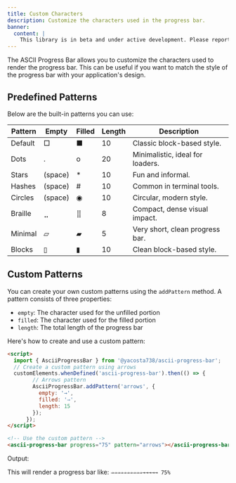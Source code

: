 ```yaml
---
title: Custom Characters
description: Customize the characters used in the progress bar.
banner:
  content: |
    This library is in beta and under active development. Please report any issues or suggestions on <a href="https://github.com/yacosta738/ascii-progress-bar/issues" target="_blank">GitHub</a>.
---
```


The ASCII Progress Bar allows you to customize the characters used to render the progress bar. This can be useful if you want to match the style of the progress bar with your application's design.

## Predefined Patterns

Below are the built-in patterns you can use:

| Pattern  | Empty | Filled | Length | Description                       |
|----------|-------|--------|--------|-----------------------------------|
| Default  | □     | ■      | 10     | Classic block-based style.        |
| Dots     | .     | o      | 20     | Minimalistic, ideal for loaders.  |
| Stars    | (space)| *     | 10     | Fun and informal.                 |
| Hashes   | (space)| #     | 10     | Common in terminal tools.         |
| Circles  | (space)| ◉     | 10     | Circular, modern style.           |
| Braille  | ⣀    | ⣿     | 8      | Compact, dense visual impact.     |
| Minimal  | ▱     | ▰      | 5      | Very short, clean progress bar.   |
| Blocks   | ▯     | ▮      | 10     | Clean block-based style.          |

## Custom Patterns

You can create your own custom patterns using the `addPattern` method. A pattern consists of three properties:

- `empty`: The character used for the unfilled portion
- `filled`: The character used for the filled portion
- `length`: The total length of the progress bar

Here's how to create and use a custom pattern:

```html
<script>
  import { AsciiProgressBar } from '@yacosta738/ascii-progress-bar';
  // Create a custom pattern using arrows
  customElements.whenDefined('ascii-progress-bar').then(() => {
        // Arrows pattern
        AsciiProgressBar.addPattern('arrows', {
          empty: '→',
          filled: '⇒',
          length: 15
        });
      });
</script>

<!-- Use the custom pattern -->
<ascii-progress-bar progress="75" pattern="arrows"></ascii-progress-bar>
```

Output:

This will render a progress bar like:
`⇒⇒⇒⇒⇒⇒⇒⇒⇒⇒→→→→→ 75%`